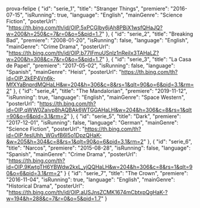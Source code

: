 prova-felipe
{
"id": "serie_1",
"title": "Stranger Things",
"premiere": "2016-07-15",
"isRunning": true,
"language": "English",
"mainGenre": "Science Fiction",
"posterUrl": "https://th.bing.com/th/id/OIP.5xPCGIby6jAh8PBiX1wsfQHaJQ?w=200&h=250&c=7&r=0&o=5&pid=1.7"
},
{
"id": "serie_2",
"title": "Breaking Bad",
"premiere": "2008-01-20",
"isRunning": false,
"language": "English",
"mainGenre": "Crime Drama",
"posterUrl": "https://th.bing.com/th/id/OIP.b77IFmuUSnlz1nReiIx3TAHaLZ?w=200&h=308&c=7&r=0&o=5&pid=1.7"
},
{
"id": "serie_3",
"title": "La Casa de Papel",
"premiere": "2017-05-02",
"isRunning": false,
"language": "Spanish",
"mainGenre": "Heist",
"posterUrl": "https://th.bing.com/th?id=OIP.2kEP4Vn6k-MfXYaBnprdMQHaLH&w=204&h=306&c=8&rs=1&qlt=90&o=6&pid=3.1&rm=2"
},
{
"id": "serie_4",
"title": "The Mandalorian",
"premiere": "2019-11-12",
"isRunning": true,
"language": "English",
"mainGenre": "Space Western",
"posterUrl": "https://th.bing.com/th?id=OIP.qWW0Zaivp8hAQBAk6WTGGAHaLH&w=204&h=306&c=8&rs=1&qlt=90&o=6&pid=3.1&rm=2"
},
{
"id": "serie_5",
"title": "Dark",
"premiere": "2017-12-01",
"isRunning": false,
"language": "German",
"mainGenre": "Science Fiction",
"posterUrl": "https://th.bing.com/th?id=OIP.feslUhh_WGvfB6I5o1DpzQHaK-&w=205&h=304&c=8&rs=1&qlt=90&o=6&pid=3.1&rm=2"
},
{
"id": "serie_6",
"title": "Narcos",
"premiere": "2015-08-28",
"isRunning": false,
"language": "Spanish",
"mainGenre": "Crime Drama",
"posterUrl": "https://th.bing.com/th?id=OIP.9KwtgTH6YBWdw2kxL_yjQQHaLH&w=204&h=306&c=8&rs=1&qlt=90&o=6&pid=3.1&rm=2"
}
{
"id": "serie_7",
"title": "The Crown",
"premiere": "2016-11-04",
"isRunning": true,
"language": "English",
"mainGenre": "Historical Drama",
"posterUrl": "https://th.bing.com/th/id/OIP.aUSJnsZCMK1674mCbtxpQgHaK-?w=194&h=288&c=7&r=0&o=5&pid=1.7"
}
